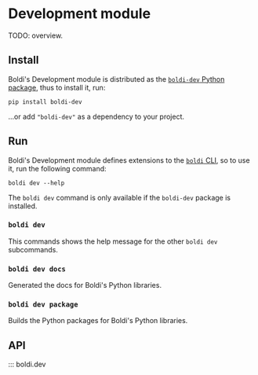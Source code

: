 # Development module

TODO: overview.

## Install

Boldi's Development module is distributed as the
[`boldi-dev` Python package](https://pypi.org/project/boldi-XXX/),
thus to install it, run:

```shell
pip install boldi-dev
```

...or add `"boldi-dev"` as a dependency to your project.

## Run

Boldi's Development module defines extensions to the [`boldi` CLI](cli.md),
so to use it, run the following command:

```shell
boldi dev --help
```

The `boldi dev` command is only available if the `boldi-dev` package is installed.

### `boldi dev`

This commands shows the help message for the other `boldi dev` subcommands.

### `boldi dev docs`

Generated the docs for Boldi's Python libraries.

### `boldi dev package`

Builds the Python packages for Boldi's Python libraries.

## API

::: boldi.dev
